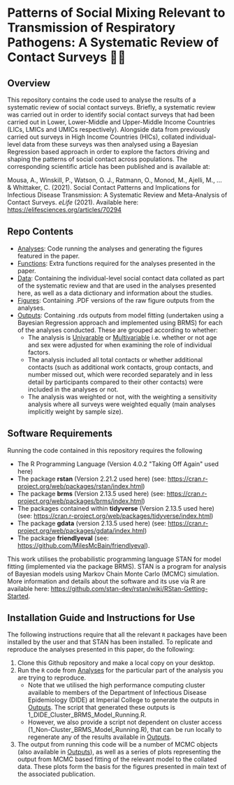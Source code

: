 # Patterns of Social Mixing Relevant to Transmission of Respiratory Pathogens: A Systematic Review of Contact Surveys 🤝🤧 

## Overview
This repository contains the code used to analyse the results of a systematic review of social contact surveys. Briefly, a systematic review was carried out in order to identify social contact surveys that had been carried out in Lower, Lower-Middle and Upper-Middle Income Countries (LICs, LMICs and UMICs respectively). Alongside data from previously carried out surveys in High Income Countries (HICs), collated individual-level data from these surveys was then analysed using a Bayesian Regression based approach in order to explore the factors driving and shaping the patterns of social contact across populations. The corresponding scientific article has been published and is available at:

Mousa, A., Winskill, P., Watson, O. J., Ratmann, O., Monod, M., Ajelli, M., ... & Whittaker, C. (2021). Social Contact Patterns and Implications for Infectious Disease Transmission: A Systematic Review and Meta-Analysis of Contact Surveys. <i>eLife</i> (2021). Available here: https://elifesciences.org/articles/70294

## Repo Contents
- [Analyses](./Analyses): Code running the analyses and generating the figures featured in the paper.
- [Functions](./Functions): Extra functions required for the analyses presented in the paper.
- [Data](./Data): Containing the individual-level social contact data collated as part of the systematic review and that are used in the analyses presented here, as well as a data dictionary and information about the studies.
- [Figures](./Figures): Containing .PDF versions of the raw figure outputs from the analyses.
- [Outputs](./Outputs): Containing .rds outputs from model fitting (undertaken using a Bayesian Regression approach and implemented  using BRMS) for each of the analyses conducted. These are grouped according to whether:
    - The analysis is [Univarable](./Outputs/Univariable) or [Multivariable](./Outputs/Multivariable) i.e. whether or not age and sex were adjusted for when examining the role of individual factors. 
    - The analysis included all total contacts or whether additional contacts (such as additional work contacts, group contacts, and number missed out, which were recorded separately and in less detail by participants compared to their other contacts) were included in the analyses or not. 
    - The analysis was weighted or not, with the weighting a sensitivity analysis where all surveys were weighted equally (main analyses implicitly weight by sample size).

## Software Requirements
Running the code contained in this repository requires the following
- The R Programming Language (Version 4.0.2 "Taking Off Again" used here) 
- The package **rstan** (Version 2.21.2 used here) (see: https://cran.r-project.org/web/packages/rstan/index.html)
- The package **brms** (Version 2.13.5 used here) (see: https://cran.r-project.org/web/packages/brms/index.html)
- The packages contained within **tidyverse** (Version 2.13.5 used here) (see: https://cran.r-project.org/web/packages/tidyverse/index.html)
- The package **gdata** (version 2.13.5 used here) (see: https://cran.r-project.org/web/packages/gdata/index.html)
- The package **friendlyeval** (see: https://github.com/MilesMcBain/friendlyeval). 

This work utilises the probabilistic programming language STAN for model fitting (implemented via the package BRMS). STAN is a program for analysis of Bayesian models using Markov Chain Monte Carlo (MCMC) simulation. More information and details about the software and its use via R are available here: https://github.com/stan-dev/rstan/wiki/RStan-Getting-Started.

## Installation Guide and Instructions for Use
The following instructions require that all the relevant `R` packages have been installed by the user and that STAN has been installed. To replicate and reproduce the analyses presented in this paper, do the following: 

1. Clone this Github repository and make a local copy on your desktop.
2. Run the `R` code from  [Analyses](./Analyses) for the particular part of the analysis you are trying to reproduce.
    - Note that we utilised the high performance computing cluster available to members of the Department of Infectious Disease Epidemiology (DIDE) at Imperial College to generate the outputs in [Outputs](./Outputs). The script that generated these outputs is 1_DIDE_Cluster_BRMS_Model_Running.R. 
    - However, we also provide a script not dependent on cluster access (1_Non-Cluster_BRMS_Model_Running.R), that can be run locally to regenerate any of the results available in [Outputs](./Outputs). 
3. The output from running this code will be a number of MCMC objects (also available in [Outputs](./Outputs)), as well as a series of plots representing the output from MCMC based fitting of the relevant model to the collated data. These plots form the basis for the figures presented in main text of the associated publication. 
